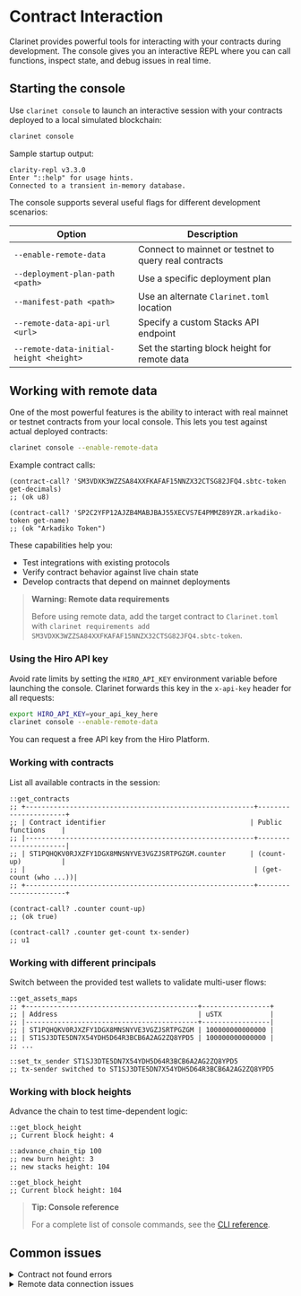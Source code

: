 # Contract Interaction

Clarinet provides powerful tools for interacting with your contracts during development. The console gives you an interactive REPL where you can call functions, inspect state, and debug issues in real time.

## Starting the console

Use `clarinet console` to launch an interactive session with your contracts deployed to a local simulated blockchain:

```bash
clarinet console
```

Sample startup output:

```
clarity-repl v3.3.0
Enter "::help" for usage hints.
Connected to a transient in-memory database.
```

The console supports several useful flags for different development scenarios:

| Option                                  | Description                                           |
| --------------------------------------- | ----------------------------------------------------- |
| `--enable-remote-data`                  | Connect to mainnet or testnet to query real contracts |
| `--deployment-plan-path <path>`         | Use a specific deployment plan                        |
| `--manifest-path <path>`                | Use an alternate `Clarinet.toml` location             |
| `--remote-data-api-url <url>`           | Specify a custom Stacks API endpoint                  |
| `--remote-data-initial-height <height>` | Set the starting block height for remote data         |

## Working with remote data

One of the most powerful features is the ability to interact with real mainnet or testnet contracts from your local console. This lets you test against actual deployed contracts:

```bash
clarinet console --enable-remote-data
```

Example contract calls:

```clarity
(contract-call? 'SM3VDXK3WZZSA84XXFKAFAF15NNZX32CTSG82JFQ4.sbtc-token get-decimals)
;; (ok u8)

(contract-call? 'SP2C2YFP12AJZB4MABJBAJ55XECVS7E4PMMZ89YZR.arkadiko-token get-name)
;; (ok "Arkadiko Token")
```

These capabilities help you:

* Test integrations with existing protocols
* Verify contract behavior against live chain state
* Develop contracts that depend on mainnet deployments

> **Warning: Remote data requirements**
>
> Before using remote data, add the target contract to `Clarinet.toml` with `clarinet requirements add SM3VDXK3WZZSA84XXFKAFAF15NNZX32CTSG82JFQ4.sbtc-token`.

### Using the Hiro API key

Avoid rate limits by setting the `HIRO_API_KEY` environment variable before launching the console. Clarinet forwards this key in the `x-api-key` header for all requests:

```bash
export HIRO_API_KEY=your_api_key_here
clarinet console --enable-remote-data
```

You can request a free API key from the Hiro Platform.

### Working with contracts

List all available contracts in the session:

```clarity
::get_contracts
;; +---------------------------------------------------------+----------------------+
;; | Contract identifier                                    | Public functions    |
;; |---------------------------------------------------------+----------------------|
;; | ST1PQHQKV0RJXZFY1DGX8MNSNYVE3VGZJSRTPGZGM.counter      | (count-up)          |
;; |                                                         | (get-count (who ...))|
;; +---------------------------------------------------------+----------------------+

(contract-call? .counter count-up)
;; (ok true)

(contract-call? .counter get-count tx-sender)
;; u1
```

### Working with different principals

Switch between the provided test wallets to validate multi-user flows:

```clarity
::get_assets_maps
;; +-------------------------------------------+-----------------+
;; | Address                                   | uSTX            |
;; |-------------------------------------------+-----------------|
;; | ST1PQHQKV0RJXZFY1DGX8MNSNYVE3VGZJSRTPGZGM | 100000000000000 |
;; | ST1SJ3DTE5DN7X54YDH5D64R3BCB6A2AG2ZQ8YPD5 | 100000000000000 |
;; ...

::set_tx_sender ST1SJ3DTE5DN7X54YDH5D64R3BCB6A2AG2ZQ8YPD5
;; tx-sender switched to ST1SJ3DTE5DN7X54YDH5D64R3BCB6A2AG2ZQ8YPD5
```

### Working with block heights

Advance the chain to test time-dependent logic:

```clarity
::get_block_height
;; Current block height: 4

::advance_chain_tip 100
;; new burn height: 3
;; new stacks height: 104

::get_block_height
;; Current block height: 104
```

> **Tip: Console reference**
>
> For a complete list of console commands, see the [CLI reference](cli-reference.md).

## Common issues

<details>

<summary>Contract not found errors</summary>

If you see `use of unresolved contract` errors, the contract may not be deployed or the name might be incorrect:

```clarity
(contract-call? .missing-contract get-value)
;; error: use of unresolved contract
```

Solutions:

* Check for typos in the contract identifier
* Confirm the contract is deployed in the current session with `::get_contracts`
* Use the correct prefix (`.` for local contracts)

</details>

<details>

<summary>Remote data connection issues</summary>

When you enable remote data, rate limits or connectivity problems can occur:

```clarity
(contract-call? 'SP2C2YFP12AJZB4MABJBAJ55XECVS7E4PMMZ89YZR.arkadiko-token get-name)
;; error: API rate limit exceeded
```

**Solutions:**

1. Set your Hiro API key: `export HIRO_API_KEY=your_key_here`
2. Use a custom API endpoint: `--remote-data-api-url https://your-node.com`
3. Wait for rate limit to reset (usually 1 minute)

</details>

##
